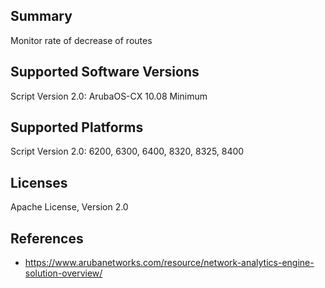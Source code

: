 ## Summary

Monitor rate of decrease of routes

## Supported Software Versions

Script Version 2.0: ArubaOS-CX 10.08 Minimum

## Supported Platforms

Script Version 2.0: 6200, 6300, 6400, 8320, 8325, 8400


## Licenses

Apache License, Version 2.0

## References

- https://www.arubanetworks.com/resource/network-analytics-engine-solution-overview/

